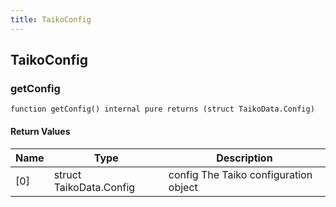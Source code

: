 ```yaml
---
title: TaikoConfig
---
```


## TaikoConfig

### getConfig

```solidity
function getConfig() internal pure returns (struct TaikoData.Config)
```

#### Return Values

| Name | Type                    | Description                           |
| ---- | ----------------------- | ------------------------------------- |
| [0]  | struct TaikoData.Config | config The Taiko configuration object |
